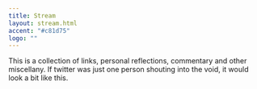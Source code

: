 ```yaml
---
title: Stream
layout: stream.html
accent: "#c81d75"
logo: ""
---
```

 This is a collection of links, personal reflections, commentary and other miscellany. If twitter was just one person shouting into the void, it would look a bit like this.
 